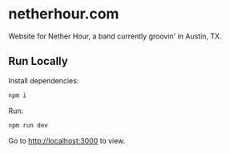 # netherhour.com

Website for Nether Hour, a band currently groovin' in Austin, TX.

## Run Locally

Install dependencies:

```bash
npm i
```

Run:


```bash
npm run dev
```

Go to [http://localhost:3000](http://localhost:3000) to view.
